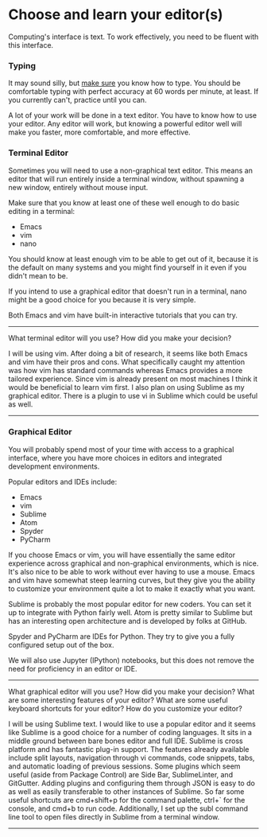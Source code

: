 # Choose and learn your editor(s)


Computing's interface is text. To work effectively, you need to be fluent with this interface.


### Typing

It may sound silly, but [make sure](http://www.typingtest.com/) you know how to type. You should be comfortable typing with perfect accuracy at 60 words per minute, at least. If you currently can't, practice until you can.

A lot of your work will be done in a text editor. You have to know how to use your editor. Any editor will work, but knowing a powerful editor well will make you faster, more comfortable, and more effective.


### Terminal Editor

Sometimes you will need to use a non-graphical text editor. This means an editor that will run entirely inside a terminal window, without spawning a new window, entirely without mouse input.

Make sure that you know at least one of these well enough to do basic editing in a terminal:

 * Emacs
 * vim
 * nano

You should know at least enough vim to be able to get out of it, because it is the default on many systems and you might find yourself in it even if you didn't mean to be.

If you intend to use a graphical editor that doesn't run in a terminal, nano might be a good choice for you because it is very simple.

Both Emacs and vim have built-in interactive tutorials that you can try.

---

What terminal editor will you use? How did you make your decision?

I will be using vim. After doing a bit of research, it seems like both Emacs and vim have their pros and cons. What specifically caught my attention was how vim has standard commands whereas Emacs provides a more tailored experience. Since vim is already present on most machines I think it would be beneficial to learn vim first. I also plan on using Sublime as my graphical editor. There is a plugin to use vi in Sublime which could be useful as well.

---


### Graphical Editor

You will probably spend most of your time with access to a graphical interface, where you have more choices in editors and integrated development environments.

Popular editors and IDEs include:

 * Emacs
 * vim
 * Sublime
 * Atom
 * Spyder
 * PyCharm

If you choose Emacs or vim, you will have essentially the same editor experience across graphical and non-graphical environments, which is nice. It's also nice to be able to work without ever having to use a mouse. Emacs and vim have somewhat steep learning curves, but they give you the ability to customize your environment quite a lot to make it exactly what you want.

Sublime is probably the most popular editor for new coders. You can set it up to integrate with Python fairly well. Atom is pretty similar to Sublime but has an interesting open architecture and is developed by folks at GitHub.

Spyder and PyCharm are IDEs for Python. They try to give you a fully configured setup out of the box.

We will also use Jupyter (IPython) notebooks, but this does not remove the need for proficiency in an editor or IDE.

---

What graphical editor will you use? How did you make your decision? What are some interesting features of your editor? What are some useful keyboard shortcuts for your editor? How do you customize your editor?

I will be using Sublime text. I would like to use a popular editor and it seems like Sublime is a good choice for a number of coding languages. It sits in a middle ground between bare bones editor and full IDE. Sublime is cross platform and has fantastic plug-in support. The features already available include split layouts, navigation through vi commands, code snippets, tabs, and automatic loading of previous sessions. Some plugins which seem useful (aside from Package Control) are Side Bar, SublimeLinter, and GitGutter. Adding plugins and configuring them through JSON is easy to do as well as easily transferable to other instances of Sublime. So far some useful shortcuts are cmd+shift+p for the command palette, ctrl+` for the console, and cmd+b to run code. Additionally, I set up the subl command line tool to open files directly in Sublime from a terminal window.

---
